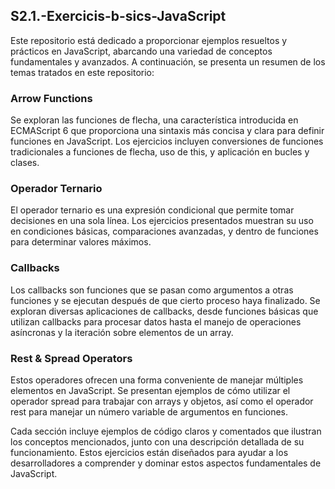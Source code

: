 ## S2.1.-Exercicis-b-sics-JavaScript

Este repositorio está dedicado a proporcionar ejemplos resueltos y prácticos en JavaScript, abarcando una variedad de conceptos fundamentales y avanzados. A continuación, se presenta un resumen de los temas tratados en este repositorio:

### Arrow Functions
Se exploran las funciones de flecha, una característica introducida en ECMAScript 6 que proporciona una sintaxis más concisa y clara para definir funciones en JavaScript. Los ejercicios incluyen conversiones de funciones tradicionales a funciones de flecha, uso de this, y aplicación en bucles y clases.

### Operador Ternario
El operador ternario es una expresión condicional que permite tomar decisiones en una sola línea. Los ejercicios presentados muestran su uso en condiciones básicas, comparaciones avanzadas, y dentro de funciones para determinar valores máximos.

### Callbacks
Los callbacks son funciones que se pasan como argumentos a otras funciones y se ejecutan después de que cierto proceso haya finalizado. Se exploran diversas aplicaciones de callbacks, desde funciones básicas que utilizan callbacks para procesar datos hasta el manejo de operaciones asíncronas y la iteración sobre elementos de un array.

### Rest & Spread Operators
Estos operadores ofrecen una forma conveniente de manejar múltiples elementos en JavaScript. Se presentan ejemplos de cómo utilizar el operador spread para trabajar con arrays y objetos, así como el operador rest para manejar un número variable de argumentos en funciones.

Cada sección incluye ejemplos de código claros y comentados que ilustran los conceptos mencionados, junto con una descripción detallada de su funcionamiento. Estos ejercicios están diseñados para ayudar a los desarrolladores a comprender y dominar estos aspectos fundamentales de JavaScript.